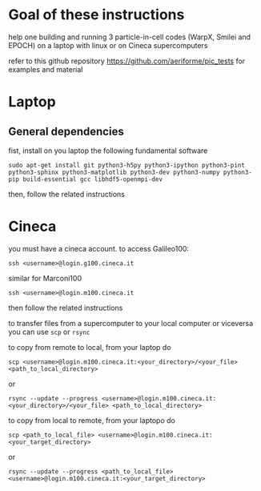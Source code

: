 # Goal of these instructions
help one building and running 3 particle-in-cell codes (WarpX, Smilei and EPOCH) on a laptop with linux or on Cineca supercomputers

refer to this github repository https://github.com/aeriforme/pic_tests for examples and material

# Laptop
## General dependencies
fist, install on you laptop the following fundamental software
```
sudo apt-get install git python3-h5py python3-ipython python3-pint python3-sphinx python3-matplotlib python3-dev python3-numpy python3-pip build-essential gcc libhdf5-openmpi-dev
```
then, follow the related instructions

# Cineca
you must have a cineca account. 
to access Galileo100:
```
ssh <username>@login.g100.cineca.it
```
similar for Marconi100
```
ssh <username>@login.m100.cineca.it
```
then follow the related instructions 

to transfer files from a supercomputer to your local computer or viceversa you can use `scp` or `rsync`

to copy from remote to local, from your laptop do 
```
scp <username>@login.m100.cineca.it:<your_directory>/<your_file> <path_to_local_directory>
```
or
```
rsync --update --progress <username>@login.m100.cineca.it:<your_directory>/<your_file> <path_to_local_directory>
```

to copy from local to remote, from your laptopo do
```
scp <path_to_local_file> <username>@login.m100.cineca.it:<your_target_directory> 
```
or
```
rsync --update --progress <path_to_local_file> <username>@login.m100.cineca.it:<your_target_directory>
```
